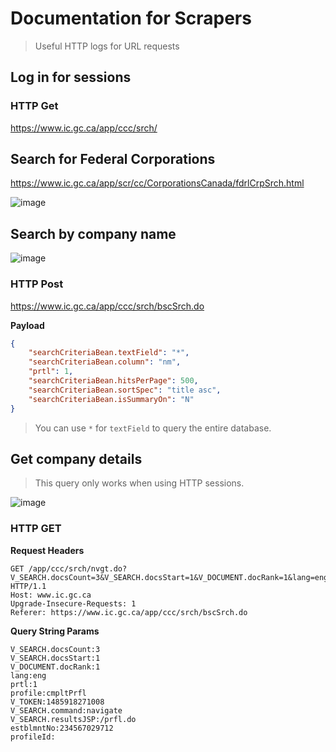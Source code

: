 # Documentation for Scrapers

> Useful HTTP logs for URL requests

## Log in for sessions

### HTTP Get

https://www.ic.gc.ca/app/ccc/srch/

## Search for Federal Corporations

https://www.ic.gc.ca/app/scr/cc/CorporationsCanada/fdrlCrpSrch.html

![image](https://cloud.githubusercontent.com/assets/550895/22557729/659bdbb8-e939-11e6-9bdc-a1f0400d7be2.png)

## Search by company name

![image](https://cloud.githubusercontent.com/assets/550895/22494202/87033b02-e803-11e6-8832-60449a1aa347.png)

### HTTP Post

https://www.ic.gc.ca/app/ccc/srch/bscSrch.do

**Payload**

```json
{
    "searchCriteriaBean.textField": "*",
    "searchCriteriaBean.column": "nm",
    "prtl": 1,
    "searchCriteriaBean.hitsPerPage": 500,
    "searchCriteriaBean.sortSpec": "title asc",
    "searchCriteriaBean.isSummaryOn": "N"
}
```

> You can use `*` for `textField` to query the entire database.

## Get company details

> This query only works when using HTTP sessions.

![image](https://cloud.githubusercontent.com/assets/550895/22494273/17bef56e-e804-11e6-8cf9-acbcddbcece7.png)

### HTTP GET

**Request Headers**

```http
GET /app/ccc/srch/nvgt.do?V_SEARCH.docsCount=3&V_SEARCH.docsStart=1&V_DOCUMENT.docRank=1&lang=eng&prtl=1&profile=cmpltPrfl&V_TOKEN=1485918271008&V_SEARCH.command=navigate&V_SEARCH.resultsJSP=/prfl.do&estblmntNo=234567029712&profileId= HTTP/1.1
Host: www.ic.gc.ca
Upgrade-Insecure-Requests: 1
Referer: https://www.ic.gc.ca/app/ccc/srch/bscSrch.do
```

**Query String Params**

```http
V_SEARCH.docsCount:3
V_SEARCH.docsStart:1
V_DOCUMENT.docRank:1
lang:eng
prtl:1
profile:cmpltPrfl
V_TOKEN:1485918271008
V_SEARCH.command:navigate
V_SEARCH.resultsJSP:/prfl.do
estblmntNo:234567029712
profileId:
```
